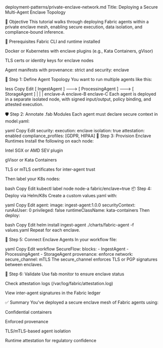 deployment-patterns/private-enclave-network.md
Title: Deploying a Secure Multi-Agent Enclave Topology

🧭 Objective
This tutorial walks through deploying Fabric agents within a private enclave mesh, enabling secure execution, data isolation, and compliance-bound inference.

🧰 Prerequisites
Fabric CLI and runtime installed

Docker or Kubernetes with enclave plugins (e.g., Kata Containers, gVisor)

TLS certs or identity keys for enclave nodes

Agent manifests with provenance: strict and security: enclave

🔧 Step 1: Define Agent Topology
You want to run multiple agents like this:

less
Copy
Edit
  [ IngestAgent ] ---> [ ProcessingAgent ] ---> [ StorageAgent ]
         |                     |                     |
      enclave-A            enclave-B            enclave-C
Each agent is deployed in a separate isolated node, with signed input/output, policy binding, and attested execution.

🛡️ Step 2: Annotate .fab Modules
Each agent must declare secure context in model.yaml:

yaml
Copy
Edit
security:
  execution: enclave
  isolation: true
  attestation: enabled
  compliance_profiles: [GDPR, HIPAA]
🧱 Step 3: Provision Enclave Runtimes
Install the following on each node:

Intel SGX or AMD SEV plugin

gVisor or Kata Containers

TLS or mTLS certificates for inter-agent trust

Then label your K8s nodes:

bash
Copy
Edit
kubectl label node node-a fabric/enclave=true
📦 Step 4: Deploy via Helm/K8s
Create a custom values.yaml with:

yaml
Copy
Edit
agent:
  image: ingest-agent:1.0.0
  securityContext:
    runAsUser: 0
    privileged: false
    runtimeClassName: kata-containers
Then deploy:

bash
Copy
Edit
helm install ingest-agent ./charts/fabric-agent -f values.yaml
Repeat for each enclave.

🔗 Step 5: Connect Enclave Agents
In your workflow file:

yaml
Copy
Edit
workflow SecureFlow:
  blocks:
    - IngestAgent
    - ProcessingAgent
    - StorageAgent
  provenance: enforce
  network:
    secure_channel: mTLS
The secure_channel enforces TLS or PGP signatures between enclaves.

🧪 Step 6: Validate
Use fab monitor to ensure enclave status

Check attestation logs (/var/log/fabric/attestation.log)

View inter-agent signatures in the Fabric ledger

✅ Summary
You've deployed a secure enclave mesh of Fabric agents using:

Confidential containers

Enforced provenance

TLS/mTLS-based agent isolation

Runtime attestation for regulatory confidence
